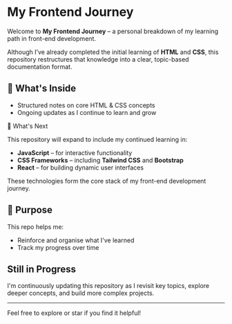 # My Frontend Journey

Welcome to **My Frontend Journey** – a personal breakdown of my learning path in front-end development.

Although I’ve already completed the initial learning of **HTML** and **CSS**, this repository restructures that knowledge into a clear, topic-based documentation format.

## 📘 What's Inside

- Structured notes on core HTML & CSS concepts  
- Ongoing updates as I continue to learn and grow  

🚀 What's Next

This repository will expand to include my continued learning in:

- **JavaScript** – for interactive functionality  
- **CSS Frameworks** – including **Tailwind CSS** and **Bootstrap**  
- **React** – for building dynamic user interfaces  

These technologies form the core stack of my front-end development journey.

## 🎯 Purpose

This repo helps me:
- Reinforce and organise what I've learned  
- Track my progress over time   

##  Still in Progress

I'm continuously updating this repository as I revisit key topics, explore deeper concepts, and build more complex projects.

---

Feel free to explore or star if you find it helpful!
